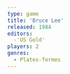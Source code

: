 ```yaml
---
type: game
title: 'Bruce Lee'
released: 1984
editors: 
  -'US Gold'
players: 2
genres:
  - Plates-formes
---
```

